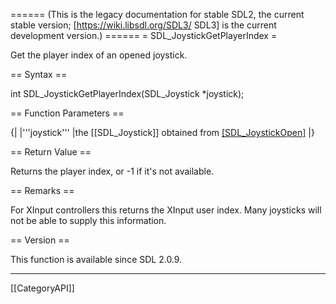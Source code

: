 ====== (This is the legacy documentation for stable SDL2, the current stable version; [https://wiki.libsdl.org/SDL3/ SDL3] is the current development version.) ======
= SDL_JoystickGetPlayerIndex =

Get the player index of an opened joystick.

== Syntax ==

<syntaxhighlight lang='c'>
int SDL_JoystickGetPlayerIndex(SDL_Joystick *joystick);
</syntaxhighlight>

== Function Parameters ==

{|
|'''joystick'''
|the [[SDL_Joystick]] obtained from [[SDL_JoystickOpen]]()
|}

== Return Value ==

Returns the player index, or -1 if it's not available.

== Remarks ==

For XInput controllers this returns the XInput user index. Many joysticks
will not be able to supply this information.

== Version ==

This function is available since SDL 2.0.9.

----
[[CategoryAPI]]


